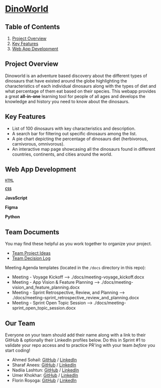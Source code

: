 # [**DinoWorld**](https://dino-worlds.netlify.app/)

## Table of Contents

1. [Project Overview](#project-overview)
2. [Key Features](#key-features)
3. [Web App Development](#web-app-development) 

## Project Overview 

Dinoworld is an adventure based discovery about the different types of dinosaurs that have existed around the globe highlighting the characteristics of each individual dinosaurs along with the types of diet and what percentage of them eat based on their species. This webapp provides a great **all-in-one** learning tool for people of all ages and develops the knowledge and history you need to know about the dinosaurs.

## Key Features

* List of 100 dinosaurs with key characteristics and description.
* A search bar for filtering out specific dinosaurs among the list.
* A pie chart depicting the percentage of dinosaurs diet (herbivorous, carnivorous, omnivorous).
* An interactive map page showcasing all the dinosaurs found in different countries, continents, and cities around the world.

## Web App Development

[`HTML`](#html)


[**`CSS`**](#css)


**JavaScript**


**Figma**


**Python**




## Team Documents

You may find these helpful as you work together to organize your project.

- [Team Project Ideas](./docs/team_project_ideas.md)
- [Team Decision Log](./docs/team_decision_log.md)

Meeting Agenda templates (located in the `/docs` directory in this repo):

- Meeting - Voyage Kickoff --> ./docs/meeting-voyage_kickoff.docx
- Meeting - App Vision & Feature Planning --> ./docs/meeting-vision_and_feature_planning.docx
- Meeting - Sprint Retrospective, Review, and Planning --> ./docs/meeting-sprint_retrospective_review_and_planning.docx
- Meeting - Sprint Open Topic Session --> ./docs/meeting-sprint_open_topic_session.docx

## Our Team

Everyone on your team should add their name along with a link to their GitHub
& optionally their LinkedIn profiles below. Do this in Sprint #1 to validate
your repo access and to practice PR'ing with your team *before* you start
coding!

- Ahmed Sohail: [GitHub](https://github.com/Ahmed-Sohail2000) / [LinkedIn](https://www.linkedin.com/in/ahmed-sohail/)
- Sharaf Anees: [GitHub](https://github.com/sharafcs50) / [LinkedIn](https://www.linkedin.com/in/sharafrica/)
- Nadiia Lashtun: [GitHub](https://github.com/Nadiia-Lashtun) / [LinkedIn](https://www.linkedin.com/in/lashtun/)
- Umer Khokhar: [GitHub](https://github.com/Umer-Khokhar) / [LinkedIn](https://www.linkedin.com/in/umer-khokhar-642301284/)
- Florin Roșoga: [GitHub](https://github.com/florinrosoga/) / [LinkedIn](https://www.linkedin.com/in/florinrosoga/)
